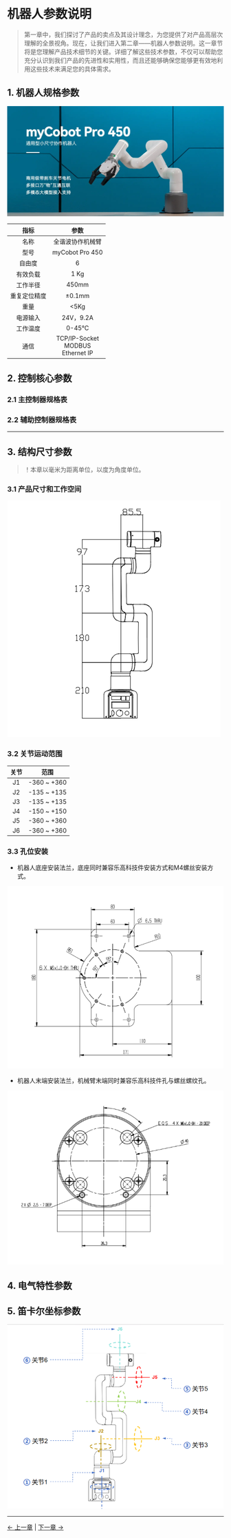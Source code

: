 # 机器人参数说明

> 第一章中，我们探讨了产品的卖点及其设计理念，为您提供了对产品高层次理解的全景视角。现在，让我们进入第二章——机器人参数说明。这一章节将是您理解产品技术细节的关键。详细了解这些技术参数，不仅可以帮助您充分认识到我们产品的先进性和实用性，而且还能够确保您能够更有效地利用这些技术来满足您的具体需求。

## 1. 机器人规格参数

![封面](../../resources/1-ProductIntroduction/2.ProductParameter/main.jpg)

| 指标       | 参数 |
| :-----------: | :---------: |
| 名称         | 全谐波协作机械臂 |
| 型号         | myCobot Pro 450 |
| 自由度       | 6          |
| 有效负载     | 1 Kg       |
| 工作半径     | 450mm      |
| 重复定位精度 | ±0.1mm  |
| 重量         | <5Kg       |
| 电源输入     | 24V，9.2A       |
| 工作温度     | 0-45℃     |
| 通信         | TCP/IP-Socket<br>MODBUS<br>Ethernet IP    |


## 2. 控制核心参数

### 2.1 主控制器规格表


### 2.2 辅助控制器规格表

---

## 3. 结构尺寸参数
> ！本章以毫米为距离单位，以度为角度单位。

### 3.1 产品尺寸和工作空间
<!-- ![工作范围](../../resources/1-ProductInformation/2.ProductParameter/WorkingRange.png) -->
![尺寸规格](../../resources/1-ProductIntroduction/2.ProductParameter/size.png)
### 3.2 关节运动范围
| 关节       | 范围 |
| :--------: | :----------:|
| J1        | -360 ~ +360     |
| J2        | -135 ~ +135      |
| J3  | -135 ~ +135                   |
| J4        | -150 ~ +150 |
| J5   | -360 ~ +360                   |
| J6   | -360 ~ +360         |
### 3.3 孔位安装
- 机器人底座安装法兰，底座同时兼容乐高科技件安装方式和M4螺丝安装方式。

![孔位安装](../../resources/1-ProductIntroduction/2.ProductParameter/孔位安装1.jpg)

- 机器人末端安装法兰，机械臂末端同时兼容乐高科技件孔与螺丝螺纹孔。

![孔位安装](../../resources/1-ProductIntroduction/2.ProductParameter/末端.png)

## 4. 电气特性参数

## 5. 笛卡尔坐标参数

![DH参数](../../resources/1-ProductIntroduction/2.ProductParameter/坐标.png)



---

[← 上一章](../1-ProductIntroduction/1-ProductIntroduction.md) | [下一章 →](../../2-BasicSettings/3-UserNotes/README.md)
